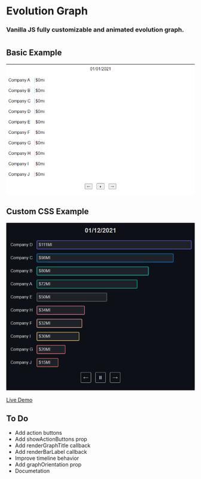 # Evolution Graph

### Vanilla JS fully customizable and animated evolution graph.

#

## Basic Example

![](src/docs/evolution-graph.gif)

## Custom CSS Example

![](src/docs/custom-graph.gif)

[Live Demo](https://nathanssantos.github.io/evolution-graph)

## To Do

- Add action buttons
- Add showActionButtons prop
- Add renderGraphTitle callback
- Add renderBarLabel callback
- Improve timeline behavior
- Add graphOrientation prop
- Documetation
